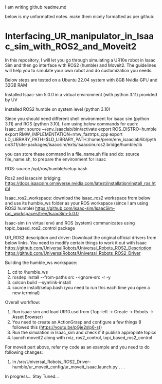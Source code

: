 I am writing github readme.md

below is my unformatted notes.
make them nicely formatted as per github:

# Interfacing_UR_manipulator_in_Isaac_sim_with_ROS2_and_Moveit2

In this repository, I will let you go through simulating a UR10e robot in Isaac Sim and then go interface with ROS2 (humble) and Moveit2.
The guidelines will help you to simulate your own robot and do customization you needs.

Below steps are tested on a Ubuntu 22.04 system with 8GB Nvidia GPU and 32GB RAM

Installed Isaac-sim 5.0.0 in a virtual environment (with python 3.11) provided by UV

Installed ROS2 humble on system level (python 3.10)

Since you should need different shell environment for isaac sim (python 3.11) and ROS (python 3.10), I am using below commands for each:
Isaac_sim:
source ~/env_isaaclab/bin/activate
export ROS_DISTRO=humble
export RMW_IMPLEMENTATION=rmw_fastrtps_cpp
export LD_LIBRARY_PATH=$LD_LIBRARY_PATH:/home/prem/env_isaaclab/lib/python3.11/site-packages/isaacsim/exts/isaacsim.ros2.bridge/humble/lib

you can store these command in a file_name.sh file and do:
source file_name.sh, to prepare the environment for isaac

ROS:
source /opt/ros/humble/setup.bash


Ros2 and issacsim bridging:
https://docs.isaacsim.omniverse.nvidia.com/latest/installation/install_ros.html

Isaac_ros2_workspace:
download the isaac_ros2 workspace from below and use its humble_ws folder as your ROS workspace (since I am using ROS2 humble)
https://github.com/isaac-sim/IsaacSim-ros_workspaces/tree/IsaacSim-5.0.0

Isaac-sim (in virtual env) and ROS (system) communicates using topic_based_ros2_control package


UR_ROS2 description and driver:
Download the original official drivers from below links. You need to modify certain things to work it out with Isaac
https://github.com/UniversalRobots/Universal_Robots_ROS2_Description
https://github.com/UniversalRobots/Universal_Robots_ROS2_Driver


Building the humble_ws workspace:
1) cd to /humble_ws
2) rosdep install --from-paths src --ignore-src -r -y
3) colcon build --symlink-install
4) source install/setup.bash   (you need to run this each time you open a new terminal)

Overall workflow:
1) Run isaac sim and load UR10.usd from (Top-left -> Create -> Robots -> Asset Browser)
2) You need to create an ActionGrasp and configure a few things (I followed this (https://youtu.be/pGje2slp6-s))
3) Run the simulation in Isaac_sim and check if it publish appropiate topics
4) launch moveit2 along with rviz, ros2_control, topi_based_ros2_control 

For moveit part above, refer my code as an example and you need to do following changes:
1) In /src/Universal_Robots_ROS2_Driver-humble/ur_moveit_config/ur_moveit_isaac.launch.py
.
.
.

In progress...
Stay Tuned...

